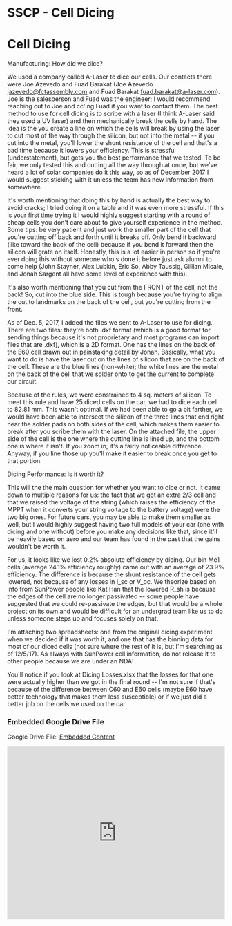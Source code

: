 # SSCP - Cell Dicing

# Cell Dicing

Manufacturing: How did we dice?

We used a company called A-Laser to dice our cells. Our contacts there were Joe Azevedo and Fuad Barakat (Joe Azevedo <jazevedo@fctassembly.com> and Fuad Barakat <fuad.barakat@a-laser.com>). Joe is the salesperson and Fuad was the engineer; I would recommend reaching out to Joe and cc'ing Fuad if you want to contact them. The best method to use for cell dicing is to scribe with a laser (I think A-Laser said they used a UV laser) and then mechanically break the cells by hand. The idea is the you create a line on which the cells will break by using the laser to cut most of the way through the silicon, but not into the metal -- if you cut into the metal, you'll lower the shunt resistance of the cell and that's a bad time because it lowers your efficiency. This is stressful (understatement), but gets you the best performance that we tested. To be fair, we only tested this and cutting all the way through at once, but we've heard a lot of solar companies do it this way, so as of December 2017 I would suggest sticking with it unless the team has new information from somewhere.

It's worth mentioning that doing this by hand is actually the best way to avoid cracks; I tried doing it on a table and it was even more stressful. If this is your first time trying it I would highly suggest starting with a round of cheap cells you don't care about to give yourself experience in the method. Some tips: be very patient and just work the smaller part of the cell that you're cutting off back and forth until it breaks off. Only bend it backward (like toward the back of the cell) because if you bend it forward then the silicon will grate on itself. Honestly, this is a lot easier in person so if you're ever doing this without someone who's done it before just ask alumni to come help (John Stayner, Alex Lubkin, Eric So, Abby Taussig, Gillian Micale, and Jonah Sargent all have some level of experience with this).

It's also worth mentioning that you cut from the FRONT of the cell, not the back! So, cut into the blue side. This is tough because you're trying to align the cut to landmarks on the back of the cell, but you're cutting from the front.

As of Dec. 5, 2017, I added the files we sent to A-Laser to use for dicing. There are two files: they're both .dxf format (which is a good format for sending things because it's not proprietary and most programs can import files that are .dxf), which is a 2D format. One has the lines on the back of the E60 cell drawn out in painstaking detail by Jonah. Basically, what you want to do is have the laser cut on the lines of silicon that are on the back of the cell. These are the blue lines (non-white); the white lines are the metal on the back of the cell that we solder onto to get the current to complete our circuit.

Because of the rules, we were constrained to 4 sq. meters of silicon. To meet this rule and have 25 diced cells on the car, we had to dice each cell to 82.81 mm. This wasn't optimal. If we had been able to go a bit farther, we would have been able to intersect the silicon of the three lines that end right near the solder pads on both sides of the cell, which makes them easier to break after you scribe them with the laser. On the attached file, the upper side of the cell is the one where the cutting line is lined up, and the bottom one is where it isn't. If you zoom in, it's a fairly noticeable difference. Anyway, if you line those up you'll make it easier to break once you get to that portion.

Dicing Performance: Is it worth it?

This will the the main question for whether you want to dice or not. It came down to multiple reasons for us: the fact that we got an extra 2/3 cell and that we raised the voltage of the string (which raises the efficiency of the MPPT when it converts your string voltage to the battery voltage) were the two big ones. For future cars, you may be able to make them smaller as well, but I would highly suggest having two full models of your car (one with dicing and one without) before you make any decisions like that, since it'll be heavily based on aero and our team has found in the past that the gains wouldn't be worth it.

For us, it looks like we lost 0.2% absolute efficiency by dicing. Our bin Me1 cells (average 24.1% efficiency roughly) came out with an average of 23.9% efficiency. The difference is because the shunt resistance of the cell gets lowered, not because of any losses in I_sc or V_oc. We theorize based on info from SunPower people like Kat Han that the lowered R_sh is because the edges of the cell are no longer passivated -- some people have suggested that we could re-passivate the edges, but that would be a whole project on its own and would be difficult for an undergrad team like us to do unless someone steps up and focuses solely on that.

I'm attaching two spreadsheets: one from the original dicing experiment when we decided if it was worth it, and one that has the binning data for most of our diced cells (not sure where the rest of it is, but I'm searching as of 12/5/17). As always with SunPower cell information, do not release it to other people because we are under an NDA!

You'll notice if you look at Dicing Losses.xlsx that the losses for that one were actually higher than we got in the final round -- I'm not sure if that's because of the difference between C60 and E60 cells (maybe E60 have better technology that makes them less susceptible) or if we just did a better job on the cells we used on the car.

[](https://drive.google.com/folderview?id=1kMZwZMZOwpW49ezxjUtDOkZ6HiolbBet)

### Embedded Google Drive File

Google Drive File: [Embedded Content](https://drive.google.com/embeddedfolderview?id=1kMZwZMZOwpW49ezxjUtDOkZ6HiolbBet#list)

<iframe width="100%" height="400" src="https://drive.google.com/embeddedfolderview?id=1kMZwZMZOwpW49ezxjUtDOkZ6HiolbBet#list" frameborder="0"></iframe>

